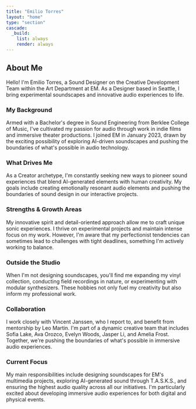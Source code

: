 ```yaml
---
title: "Emilio Torres"
layout: "home"
type: "section"
cascade:
  _build:
    list: always
    render: always
---
```

## About Me

Hello! I'm Emilio Torres, a Sound Designer on the Creative Development Team within the Art Department at EM. As a Designer based in Seattle, I bring experimental soundscapes and innovative audio experiences to life.

### My Background

Armed with a Bachelor's degree in Sound Engineering from Berklee College of Music, I've cultivated my passion for audio through work in indie films and immersive theater productions. I joined EM in January 2023, drawn by the exciting possibility of exploring AI-driven soundscapes and pushing the boundaries of what's possible in audio technology.

### What Drives Me

As a Creator archetype, I'm constantly seeking new ways to pioneer sound experiences that blend AI-generated elements with human creativity. My goals include creating emotionally resonant audio elements and pushing the boundaries of sound design in our interactive projects.

### Strengths & Growth Areas

My innovative spirit and detail-oriented approach allow me to craft unique sonic experiences. I thrive on experimental projects and maintain intense focus on my work. However, I'm aware that my perfectionist tendencies can sometimes lead to challenges with tight deadlines, something I'm actively working to balance.

### Outside the Studio

When I'm not designing soundscapes, you'll find me expanding my vinyl collection, conducting field recordings in nature, or experimenting with modular synthesizers. These hobbies not only fuel my creativity but also inform my professional work.

### Collaboration

I work closely with Vincent Janssen, who I report to, and benefit from mentorship by Leo Martin. I'm part of a dynamic creative team that includes Sofia Lake, Ava Orozco, Evelyn Woods, Jasper Li, and Amelia Frost. Together, we're pushing the boundaries of what's possible in immersive audio experiences.

### Current Focus

My main responsibilities include designing soundscapes for EM's multimedia projects, exploring AI-generated sound through T.A.S.K.S., and ensuring the highest audio quality across all our initiatives. I'm particularly excited about developing immersive audio experiences for both digital and physical events.